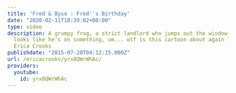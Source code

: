 ```yaml
---
title: 'Fred & Byso : Fred''s Birthday'
date: "2020-02-11T18:39:02+08:00"
type: video
description: A grumpy frog, a strict landlord who jumps out the window, a lion who
  looks like he's on something, um... wtf is this cartoon about again ? Directed by
  Erica Crooks
publishdate: "2015-07-20T04:12:15.000Z"
url: /ericacrooks/yrx8QWrWhAc/
providers:
  youtube:
    id: yrx8QWrWhAc
---
```

